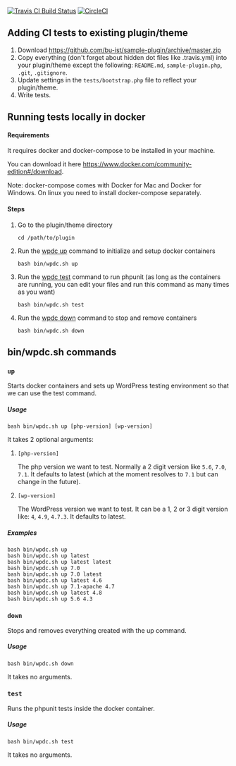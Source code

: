 [![Travis CI Build Status](https://travis-ci.org/bu-ist/sample-plugin.svg?branch=master)](https://travis-ci.org/bu-ist/sample-plugin)
[![CircleCI](https://circleci.com/gh/bu-ist/sample-plugin.svg?style=shield)](https://circleci.com/gh/bu-ist/sample-plugin)
## Adding CI tests to existing plugin/theme
1. Download https://github.com/bu-ist/sample-plugin/archive/master.zip
1. Copy everything (don't forget about hidden dot files like .travis.yml) into your plugin/theme except the following:  `README.md`, `sample-plugin.php`, `.git`, `.gitignore`.
1. Update settings in the `tests/bootstrap.php` file to reflect your plugin/theme.
1. Write tests.
## Running tests locally in docker
#### Requirements
It requires docker and docker-compose to be installed in your machine.

You can download it here https://www.docker.com/community-edition#/download.

Note: docker-compose comes with Docker for Mac and Docker for Windows. On linux you need to install docker-compose separately.

#### Steps
1. Go to the plugin/theme directory
	```
	cd /path/to/plugin
	```
1. Run the [wpdc up](#up) command to initialize and setup docker containers
	```
	bash bin/wpdc.sh up
	```
1. Run the [wpdc test](#test) command to run phpunit (as long as the containers are running, you can edit your files and run this command as many times as you want)
	```
	bash bin/wpdc.sh test
	```
1. Run the [wpdc down](down) command to stop and remove containers
	```
	bash bin/wpdc.sh down
	```

## bin/wpdc.sh commands
### `up`
Starts docker containers and sets up WordPress testing environment so that we can use the test command.
##### Usage
```
bash bin/wpdc.sh up [php-version] [wp-version]
```
It takes 2 optional arguments:
1. `[php-version]`
	
	The php version we want to test. Normally a 2 digit version like `5.6`, `7.0`, `7.1`. It defaults to latest (which at the moment resolves to `7.1` but can change in the future).
1. `[wp-version]`

	The WordPress version we want to test. It can be a 1, 2 or 3 digit version like: `4`, `4.9`, `4.7.3`. It defaults to latest.

##### Examples
```
bash bin/wpdc.sh up
bash bin/wpdc.sh up latest
bash bin/wpdc.sh up latest latest
bash bin/wpdc.sh up 7.0
bash bin/wpdc.sh up 7.0 latest
bash bin/wpdc.sh up latest 4.6
bash bin/wpdc.sh up 7.1-apache 4.7
bash bin/wpdc.sh up latest 4.8
bash bin/wpdc.sh up 5.6 4.3
```
### `down`
Stops and removes everything created with the up command.
##### Usage
```
bash bin/wpdc.sh down
```
It takes no arguments.
### `test`
Runs the phpunit tests inside the docker container.
##### Usage
```
bash bin/wpdc.sh test
```
It takes no arguments.
